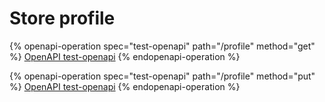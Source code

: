 # Store profile

{% openapi-operation spec="test-openapi" path="/profile" method="get" %}
[OpenAPI test-openapi](https://gitbook-x-prod-openapi.4401d86825a13bf607936cc3a9f3897a.r2.cloudflarestorage.com/raw/755dcddfd3adf5c05e161c403a0595c52964db7c350249b6e5be19280906a4c6.txt?X-Amz-Algorithm=AWS4-HMAC-SHA256&X-Amz-Content-Sha256=UNSIGNED-PAYLOAD&X-Amz-Credential=dce48141f43c0191a2ad043a6888781c%2F20250620%2Fauto%2Fs3%2Faws4_request&X-Amz-Date=20250620T112315Z&X-Amz-Expires=172800&X-Amz-Signature=dbb5788c6e1e3bfac12d0dea01dea28db98837c76261ba95106881aeb2fe0831&X-Amz-SignedHeaders=host&x-amz-checksum-mode=ENABLED&x-id=GetObject)
{% endopenapi-operation %}

{% openapi-operation spec="test-openapi" path="/profile" method="put" %}
[OpenAPI test-openapi](https://gitbook-x-prod-openapi.4401d86825a13bf607936cc3a9f3897a.r2.cloudflarestorage.com/raw/755dcddfd3adf5c05e161c403a0595c52964db7c350249b6e5be19280906a4c6.txt?X-Amz-Algorithm=AWS4-HMAC-SHA256&X-Amz-Content-Sha256=UNSIGNED-PAYLOAD&X-Amz-Credential=dce48141f43c0191a2ad043a6888781c%2F20250620%2Fauto%2Fs3%2Faws4_request&X-Amz-Date=20250620T112315Z&X-Amz-Expires=172800&X-Amz-Signature=dbb5788c6e1e3bfac12d0dea01dea28db98837c76261ba95106881aeb2fe0831&X-Amz-SignedHeaders=host&x-amz-checksum-mode=ENABLED&x-id=GetObject)
{% endopenapi-operation %}
